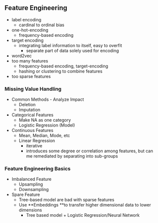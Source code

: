 ## Feature Engineering

* label encoding
  * cardinal to ordinal bias
* one-hot-encoding
  * frequency-based encoding
* target encoding
  * integrating label information to itself, easy to overfit
    * separate part of data solely used for encoding 
* word2vec
* too many features
  * frequency-based encoding, target-encoding
  * hashing or clustering to combine features
* too sparse features



### Missing Value Handling

* Common Methods - Analyze Impact
  * Deletion
  * Imputation
* Categorical Features
  * Make NA as one category
  * Logistic Regression \(Model\)
* Continuous Features
  * Mean, Median, Mode, etc
  * Linear Regression
    * iterative
    * introduces some degree or correlation among features, but can me remediated by separating into sub-groups

### Feature Engineering Basics

* Imbalanced Feature
  * Upsampling 
  * Downsampling
* Spare Feature
  * Tree-based model are bad with sparse features
  * Use **Embeddings **to transfer higher dimensional data to lower dimensions
    * Tree based model + Logistic Regression/Neural Network



